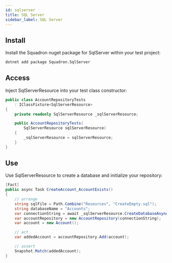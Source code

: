 ```yaml
---
id: sqlserver
title: SQL Server
sidebar_label: SQL Server
---
```


## Install

Install the Squadron nuget package for SqlServer within your test project:

```bash
dotnet add package Squadron.SqlServer
```

## Access

Inject SqlServerResource into your test class constructor:

```csharp
public class AccountRepositoryTests
    : IClassFixture<SqlServerResource>
{
    private readonly SqlServerResource _sqlServerResource;

    public AccountRepositoryTests(
        SqlServerResource sqlServerResource)
    {
        _sqlServerResource = sqlServerResource;
    }
}
```

## Use

Use SqlServerResource to create a database and initialize your repository:

```csharp
[Fact]
public async Task CreateAccount_AccountExists()
{
    // arrange
    string sqlFile = Path.Combine("Resources", "CreateEmpty.sql");
    string databaseName = "Accounts";
    var connectionString = await _sqlServerResource.CreateDatabaseAsync(File.ReadAllText(sqlFile), databaseName);
    var accountRepository = new AccountRepository(connectionString);
    var account = new Account();

    // act
    var addedAccount = accountRepository.Add(account);

    // assert
    Snapshot.Match(addedAccount);
}
```
